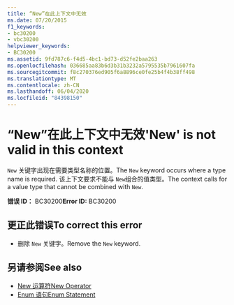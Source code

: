 ```yaml
---
title: “New”在此上下文中无效
ms.date: 07/20/2015
f1_keywords:
- bc30200
- vbc30200
helpviewer_keywords:
- BC30200
ms.assetid: 9fd787c6-f4d5-4bc1-bd73-d52fe2baa263
ms.openlocfilehash: 036685aa83b6d3b31b3232a5795535b7961607fa
ms.sourcegitcommit: f8c270376ed905f6a8896ce0fe25b4f4b38ff498
ms.translationtype: MT
ms.contentlocale: zh-CN
ms.lasthandoff: 06/04/2020
ms.locfileid: "84398150"
---
```

# <a name="new-is-not-valid-in-this-context"></a><span data-ttu-id="76ca0-102">“New”在此上下文中无效</span><span class="sxs-lookup"><span data-stu-id="76ca0-102">'New' is not valid in this context</span></span>
<span data-ttu-id="76ca0-103">`New` 关键字出现在需要类型名称的位置。</span><span class="sxs-lookup"><span data-stu-id="76ca0-103">The `New` keyword occurs where a type name is required.</span></span> <span data-ttu-id="76ca0-104">该上下文要求不能与 `New`组合的值类型。</span><span class="sxs-lookup"><span data-stu-id="76ca0-104">The context calls for a value type that cannot be combined with `New`.</span></span>  
  
 <span data-ttu-id="76ca0-105">**错误 ID：** BC30200</span><span class="sxs-lookup"><span data-stu-id="76ca0-105">**Error ID:** BC30200</span></span>  
  
## <a name="to-correct-this-error"></a><span data-ttu-id="76ca0-106">更正此错误</span><span class="sxs-lookup"><span data-stu-id="76ca0-106">To correct this error</span></span>  
  
- <span data-ttu-id="76ca0-107">删除 `New` 关键字。</span><span class="sxs-lookup"><span data-stu-id="76ca0-107">Remove the `New` keyword.</span></span>  
  
## <a name="see-also"></a><span data-ttu-id="76ca0-108">另请参阅</span><span class="sxs-lookup"><span data-stu-id="76ca0-108">See also</span></span>

- [<span data-ttu-id="76ca0-109">New 运算符</span><span class="sxs-lookup"><span data-stu-id="76ca0-109">New Operator</span></span>](../language-reference/operators/new-operator.md)
- [<span data-ttu-id="76ca0-110">Enum 语句</span><span class="sxs-lookup"><span data-stu-id="76ca0-110">Enum Statement</span></span>](../language-reference/statements/enum-statement.md)
